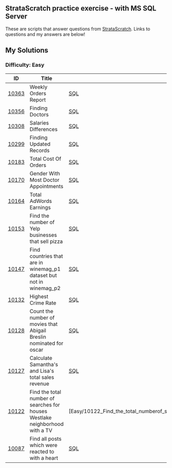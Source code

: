## StrataScratch practice exercise - with MS SQL Server
These are scripts that answer questions from [StrataScratch](https://www.stratascratch.com/). Links to questions and my answers are below!

## My Solutions

### Difficulty: Easy

| ID | Title | My Solution |
| --- | --- | --- |
| [10363](https://platform.stratascratch.com/coding/10363-weekly-orders-report?code_type=5) | Weekly Orders Report | [SQL](Easy/10363_Weekly_Orders_Report.sql)
| [10356](https://platform.stratascratch.com/coding/10356-finding-doctors?code_type=5) |  Finding Doctors | [SQL](Easy/10356_Finding_Doctors.sql)
| [10308](https://platform.stratascratch.com/coding/10308-salaries-differences?code_type=5) |  Salaries Differences | [SQL](Easy/10308_Salaries_Differences.sql)
| [10299](https://platform.stratascratch.com/coding/10299-finding-updated-records?code_type=5) | Finding Updated Records| [SQL](Easy/10299_Finding_Updated_Records.sql)
| [10183 ](https://platform.stratascratch.com/coding/10183-total-cost-of-orders?code_type=5) | Total Cost Of Orders| [SQL](Easy/10183_Total_Cost_Of_Orders.sql)
| [10170](https://platform.stratascratch.com/coding/10170-gender-with-most-doctor-appointments?code_type=5) | Gender With Most Doctor Appointments| [SQL](Easy/10170_Gender_With_Most_Doctor_Appointments.sql)
| [10164](https://platform.stratascratch.com/coding/10164-total-adwords-earnings?code_type=5) |Total AdWords Earnings| [SQL](Easy/10164_Total_AdWords_Earnings.sql)
| [10153](https://platform.stratascratch.com/coding/10153-find-the-number-of-yelp-businesses-that-sell-pizza?code_type=5) |Find the number of Yelp businesses that sell pizza| [SQL](Easy/10153_Find_the_number_of_Yelp_businesses_that_sell_pizza.sql)
| [10147](https://platform.stratascratch.com/coding/10147-find-countries-that-are-in-winemag_p1-dataset-but-not-in-winemag_p2?code_type=5) |Find countries that are in winemag_p1 dataset but not in winemag_p2| [SQL](Easy/10147_Find_countries_that_are_in_winemag_p1_dataset_but_not_in_winemag_p2.sql)
| [10132](https://platform.stratascratch.com/coding/10132-highest-crime-rate?code_type=5) |Highest Crime Rate| [SQL](Easy/10132_Highest_Crime_Rate.sql)
| [10128](https://platform.stratascratch.com/coding/10128-count-the-number-of-movies-that-abigail-breslin-nominated-for-oscar?code_type=5) |Count the number of movies that Abigail Breslin nominated for oscar| [SQL](Easy/10128_Count_the_number_of_movies_that_Abigail_Breslin_nominated_for_oscar.sql)
| [10127](https://platform.stratascratch.com/coding/10127-calculate-samanthas-and-lisas-total-sales-revenue?code_type=5) |Calculate Samantha's and Lisa's total sales revenue| [SQL](Easy/10127_Calculate_Samantha's_and_Lisa's_total_sales_revenue.sql)
| [10122](https://platform.stratascratch.com/coding/10122-find-the-total-number-of-searches-for-houses-westlake-neighborhood-with-a-tv?code_type=5) |Find the total number of searches for houses Westlake neighborhood with a TV| [Easy/10122_Find_the_total_numberof_searches_for_houses_Westlake_neighborhood_with_a_TV.sql)
| [10087](https://platform.stratascratch.com/coding/10087-find-all-posts-which-were-reacted-to-with-a-heart?code_type=5) |Find all posts which were reacted to with a heart| [SQL](Easy/10087_Find_all_posts_which_were_reacted_to_with_a_heart.sql)
